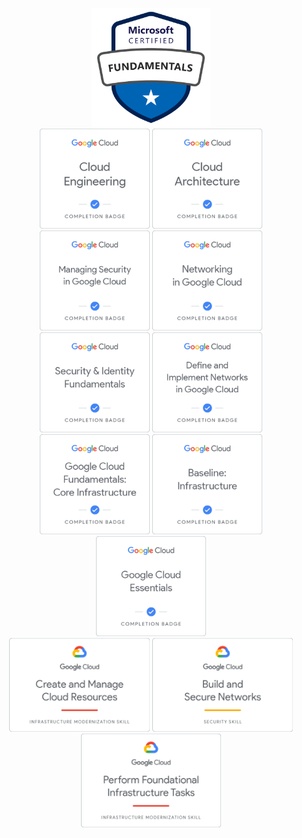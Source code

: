 <p align="center">
    <img height="190px" width="auto" src="https://raw.githubusercontent.com/glowbase/glowbase/master/img/Microsoft_Certified_Azure_Fundamentals.svg" />
    <br/>
    <img height="160px" width="auto" src="https://raw.githubusercontent.com/glowbase/glowbase/master/img/Cloud_Engineering.png"/>
    <img height="160px" width="auto" src="https://raw.githubusercontent.com/glowbase/glowbase/master/img/Cloud_Architecture.png"/>
    <img height="160px" width="auto" src="https://raw.githubusercontent.com/glowbase/glowbase/master/img/Managing_Security_in_Google_Cloud.png"/>
    <img height="160px" width="auto" src="https://raw.githubusercontent.com/glowbase/glowbase/master/img/Networking_in_Google_Cloud.png"/>
    <br/>
    <img height="160px" width="auto" src="https://raw.githubusercontent.com/glowbase/glowbase/master/img/Security_and_Identity_Fundamentals.png"/>
    <img height="160px" width="auto" src="https://raw.githubusercontent.com/glowbase/glowbase/master/img/Define_and_Implement_Networks_in_Google_Cloud.png"/>
    <img height="160px" width="auto" src="https://raw.githubusercontent.com/glowbase/glowbase/master/img/Google_Cloud_Fundamentals_Core_Infrastructure.png"/>
    <img height="160px" width="auto" src="https://raw.githubusercontent.com/glowbase/glowbase/master/img/Baseline_Infrastructure.png" />
    <br/>
    <img height="160px" width="auto" src="https://raw.githubusercontent.com/glowbase/glowbase/master/img/Google_Cloud_Essentials.png"/>
    <br/>
    <img height="150px" width="auto" src="https://raw.githubusercontent.com/glowbase/glowbase/master/img/Create_and_Manage_Cloud_Resources.png"/>
    <img height="150px" width="auto" src="https://raw.githubusercontent.com/glowbase/glowbase/master/img/Build_and_Secure_Networks.png"/>
    <img height="150px" width="auto" src="https://raw.githubusercontent.com/glowbase/glowbase/master/img/Perform_Foundational_Infrastructure_Tasks.png"/>
</p>